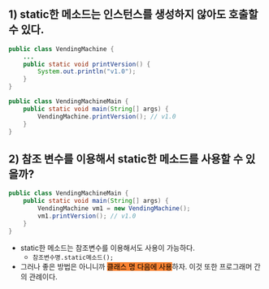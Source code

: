 ## 1) static한 메소드는 인스턴스를 생성하지 않아도 호출할 수 있다.
```Java
public class VendingMachine {
	...
	public static void printVersion() {
		System.out.println("v1.0");
	}
}
```
```Java
public class VendingMachineMain {
	public static void main(String[] args) {
		VendingMachine.printVersion(); // v1.0
	}
}
```

## 2) 참조 변수를 이용해서 static한 메소드를 사용할 수 있을까?
```Java
public class VendingMachineMain {
	public static void main(String[] args) {
		VendingMachine vm1 = new VendingMachine();
		vm1.printVersion(); // v1.0
	}
}
```
- static한 메소드는 참조변수를 이용해서도 사용이 가능하다.
	- `참조변수명.static메소드();`
- 그러나 좋은 방법은 아니니까 <mark style='background:#fa8231'>클래스 명 다음에 사용</mark>하자. 이것 또한 프로그래머 간의 관례이다.

